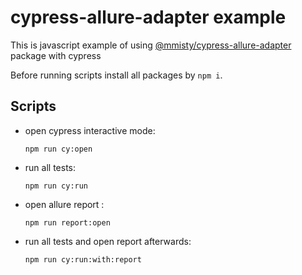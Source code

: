 # cypress-allure-adapter example

This is javascript example of using [@mmisty/cypress-allure-adapter](https://www.npmjs.com/package/@mmisty/cypress-allure-adapter) package with cypress

Before running scripts install all packages by `npm i`.

## Scripts
- open cypress interactive mode:
   ```shell
   npm run cy:open
   ```
  
- run all tests:
   ```shell
   npm run cy:run
   ```

- open allure report :
   ```shell
   npm run report:open
   ```
  
-  run all tests and open report afterwards:
   ```shell
   npm run cy:run:with:report
   ```